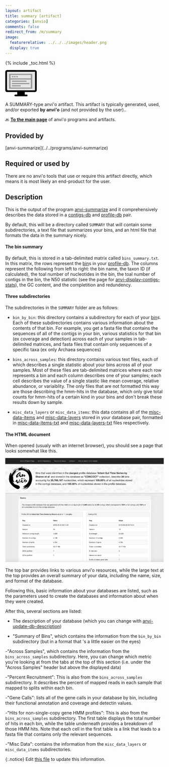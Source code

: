 ```yaml
---
layout: artifact
title: summary [artifact]
categories: [anvio]
comments: false
redirect_from: /m/summary
image:
  featurerelative: ../../../images/header.png
  display: true
---
```



{% include _toc.html %}


<img src="../../images/icons/SUMMARY.png" alt="SUMMARY" style="width:100px; border:none" />

A SUMMARY-type anvi'o artifact. This artifact is typically generated, used, and/or exported **by anvi'o** (and not provided by the user)..

🔙 **[To the main page](../../)** of anvi'o programs and artifacts.

## Provided by


<p style="text-align: left" markdown="1"><span class="artifact-p">[anvi-summarize](../../programs/anvi-summarize)</span></p>


## Required or used by


There are no anvi'o tools that use or require this artifact directly, which means it is most likely an end-product for the user.


## Description

This is the output of the program <span class="artifact-p">[anvi-summarize](/software/anvio/help/main/programs/anvi-summarize)</span> and it comprehensively describes the data stored in a <span class="artifact-n">[contigs-db](/software/anvio/help/main/artifacts/contigs-db)</span> and <span class="artifact-n">[profile-db](/software/anvio/help/main/artifacts/profile-db)</span> pair. 

By default, this will be a directory called `SUMMARY` that will contain some subdirectories, a text file that summarizes your bins, and an html file that formats the data in the summary nicely. 

#### The bin summary 

By default, this is stored in a tab-delimited matrix called `bins_summary.txt`. In this matrix, the rows represent the <span class="artifact-n">[bin](/software/anvio/help/main/artifacts/bin)</span>s in your <span class="artifact-n">[profile-db](/software/anvio/help/main/artifacts/profile-db)</span>. The columns represent the following from left to right: the bin name,  the taxon ID (if calculated), the toal number of nucleotides in the bin, the toal number of contigs in the bin, the N50 statistic (see the page for <span class="artifact-p">[anvi-display-contigs-stats](/software/anvio/help/main/programs/anvi-display-contigs-stats)</span>), the GC content, and the completition and redundency. 

#### Three subdirectories 

The subdirectories in the `SUMMARY` folder are as follows:

- `bin_by_bin`: this directory contains a subdirectory for each of your <span class="artifact-n">[bin](/software/anvio/help/main/artifacts/bin)</span>s. Each of these subdirectories contains various information about the contents of that bin. For example, you get a fasta file that contains the sequences of all of the contigs in your bin, various statistics for that bin (ex coverage and detection) across each of your samples in tab-delimited matrices, and fasta files that contain only sequences of a specific taxa (ex only Archaea sequences)

- `bins_across_samples`: this directory contains various text files, each of which describes a single statistic about your bins across all of your samples. Most of these files are tab-delimited matrices where each row represents a bin and each column describes one of your samples; each cell describes the value of a single stastic like mean coverage, relative abundance, or variaiblity. The only files that are not formatted this way are those describing the hmm-hits in the database, which only give total counts for hmm-hits of a certain kind in your bins and don't break these results down by sample. 

- `misc_data_layers` or `misc_data_items`: this data contains all of the <span class="artifact-n">[misc-data-items](/software/anvio/help/main/artifacts/misc-data-items)</span> and <span class="artifact-n">[misc-data-layers](/software/anvio/help/main/artifacts/misc-data-layers)</span> stored in your database pair, formatted in <span class="artifact-n">[misc-data-items-txt](/software/anvio/help/main/artifacts/misc-data-items-txt)</span> and <span class="artifact-n">[misc-data-layers-txt](/software/anvio/help/main/artifacts/misc-data-layers-txt)</span> files respectively. 

#### The HTML document 

When opened (usualy with an internet browser), you should see a page that looks somewhat like this. 

![An example of the HTML file that results from anvi-summarize.](../../images/summary_example.png)

The top bar provides links to various anvi'o resources, while the large text at the top provides an overall summary of your data, including the name, size, and format of the database. 

Following this, basic information about your databases are listed, such as the parameters used to create the databases and information about when they were created. 

After this, several sections are listed: 

- The description of your database (which you can change with <span class="artifact-p">[anvi-update-db-description](/software/anvio/help/main/programs/anvi-update-db-description)</span>)

- "Summary of Bins", which contains the information from the `bin_by_bin` subdirectory (but in a format that 's a little easier on the eyes)

-"Across Samples", which contains the information from the `bins_across_samples` subdirectory. Here, you can change which metric you're looking at from the tabs at the top of this section (i.e. under the "Across Samples" header but above the displayed data) 

-"Percent Recruitment": This is also from the `bins_across_samples` subdirectory.  It describes the percent of mapped reads in each sample that mapped to splits within each bin. 

-"Gene Calls": lists all of the gene calls in your database by bin, including their functional annotation and coverage and detectin values. 

-"Hits for non-single-copy gene HMM profiles": This is also from the `bins_across_samples` subdirectory. The first table displays the total number of hits in each bin, while the table underneath provides a breakdown of those HMM hits. Note that each cell in the first table is a link that leads to a fasta file that contains only the relevant sequences.  

-"Misc Data": contains the information from the `misc_data_layers` or `misc_data_items` subdirectories. 


{:.notice}
Edit [this file](https://github.com/merenlab/anvio/tree/master/anvio/docs/artifacts/summary.md) to update this information.

